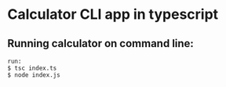 # Calculator CLI app in typescript

## Running calculator on command line:

```
run:
$ tsc index.ts
$ node index.js

```
